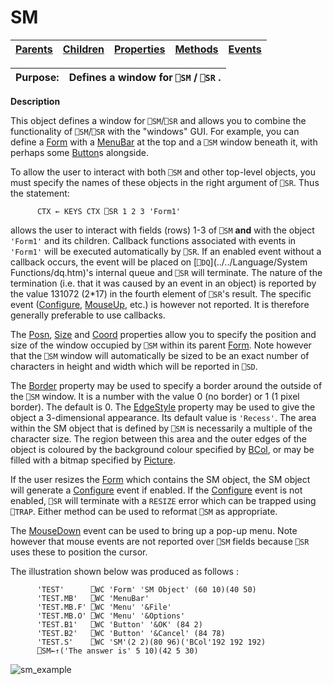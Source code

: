 




<h1 class="heading"><span class="name">SM</span></h1>

| [Parents](../ParentLists/SM.htm) | [Children](../ChildLists/SM.htm) | [Properties](../PropLists/SM.htm) | [Methods](../MethodLists/SM.htm) | [Events](../EventLists/SM.htm) |
| --- | --- | --- | --- | ---  |


| Purpose: | Defines a window for `⎕SM` / `⎕SR` . |
| --- | ---  |


**Description**


This object defines a window for `⎕SM`/`⎕SR` and allows you to combine the functionality of `⎕SM`/`⎕SR` with the "windows" GUI. For example, you can define a [Form](../a-z/form.md) with a [MenuBar](../a-z/menubar.md) at the top and a `⎕SM` window beneath it, with perhaps some [Button](../a-z/button.md)s alongside.



To allow the user to interact with both `⎕SM` and other top-level objects, you must specify the names of these objects in the right argument of `⎕SR`. Thus the statement:
```apl
      CTX ← KEYS CTX ⎕SR 1 2 3 'Form1'
```


allows the user to interact with fields (rows) 1-3 of `⎕SM` **and** with the object `'Form1'` and its children. Callback functions associated with events in `'Form1'` will be executed automatically by `⎕SR`. If an enabled event without a callback occurs, the event will be placed on [`⎕DQ`](../../Language/System Functions/dq.htm)'s internal queue and `⎕SR` will terminate. The nature of the termination (i.e. that it was caused by an event in an object) is reported by the value 131072 (2*17) in the fourth element of `⎕SR`'s result. The specific event ([Configure](../a-z/configure.md), [MouseUp](../a-z/mouseup.md), etc.) is however not reported. It is therefore generally preferable to use callbacks.


The [Posn](../a-z/posn.md), [Size](../a-z/size.md) and [Coord](../a-z/coord.md) properties allow you to specify the position and size of the window occupied by `⎕SM` within its parent [Form](../a-z/form.md). Note however that the `⎕SM` window will automatically be sized to be an exact number of characters in height and width which will be reported in `⎕SD`.


The [Border](../a-z/border.md) property may be used to specify a border around the outside of the `⎕SM` window. It is a number with the value 0 (no border) or 1 (1 pixel border). The default is 0. The [EdgeStyle](../a-z/edgestyle.md) property may be used to give the object a 3-dimensional appearance. Its default value is `'Recess'`. The area within the SM object that is defined by `⎕SM` is necessarily a multiple of the character size. The region between this area and the outer edges of the object is coloured by the background colour specified by [BCol](../a-z/bcol.md), or may be filled with a bitmap specified by [Picture](../a-z/picture.md).


If the user resizes the [Form](../a-z/form.md) which contains the SM object, the SM object will generate a [Configure](../a-z/configure.md) event if enabled. If the [Configure](../a-z/configure.md) event is not enabled, `⎕SR` will terminate with a `RESIZE` error which can be trapped using `⎕TRAP`. Either method can be used to reformat `⎕SM` as appropriate.


The [MouseDown](../a-z/mousedown.md) event can be used to bring up a pop-up menu. Note however that mouse events are not reported over `⎕SM` fields because `⎕SR` uses these to position the cursor.


The illustration shown below was produced as follows :
```apl
      'TEST'      ⎕WC 'Form' 'SM Object' (60 10)(40 50)
      'TEST.MB'   ⎕WC 'MenuBar'
      'TEST.MB.F' ⎕WC 'Menu' '&File'
      'TEST.MB.O' ⎕WC 'Menu' '&Options'
      'TEST.B1'   ⎕WC 'Button' '&OK' (84 2)
      'TEST.B2'   ⎕WC 'Button' '&Cancel' (84 78)
      'TEST.S'    ⎕WC 'SM'(2 2)(80 96)('BCol'192 192 192)
      ⎕SM←↑('The answer is' 5 10)(42 5 30)
```


![sm_example](../img/sm-example.png)


